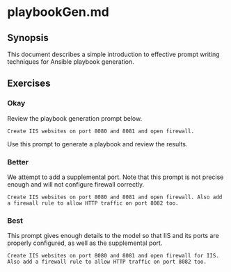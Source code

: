 
# playbookGen.md

## Synopsis

This document describes a simple introduction to effective prompt writing techniques for Ansible playbook generation.

## Exercises

### Okay

Review the playbook generation prompt below.

`Create IIS websites on port 8080 and 8081 and open firewall.`

Use this prompt to generate a playbook and review the results.

### Better

We attempt to add a supplemental port. Note that this prompt is not precise enough and will not configure firewall correctly.

`Create IIS websites on port 8080 and 8081 and open firewall. Also add a firewall rule to allow HTTP traffic on port 8082 too.`

### Best

This prompt gives enough details to the model so that IIS and its ports are properly configured, as well as the supplemental port.

`Create IIS websites on port 8080 and 8081 and open firewall for IIS. Also add a firewall rule to allow HTTP traffic on port 8082 too.`
